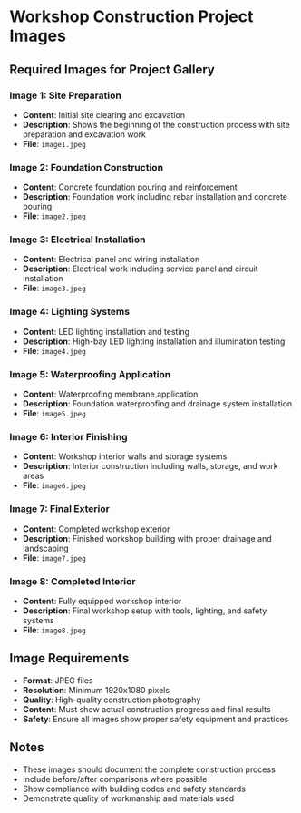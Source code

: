 # Workshop Construction Project Images

## Required Images for Project Gallery

### Image 1: Site Preparation
- **Content**: Initial site clearing and excavation
- **Description**: Shows the beginning of the construction process with site preparation and excavation work
- **File**: `image1.jpeg`

### Image 2: Foundation Construction
- **Content**: Concrete foundation pouring and reinforcement
- **Description**: Foundation work including rebar installation and concrete pouring
- **File**: `image2.jpeg`

### Image 3: Electrical Installation
- **Content**: Electrical panel and wiring installation
- **Description**: Electrical work including service panel and circuit installation
- **File**: `image3.jpeg`

### Image 4: Lighting Systems
- **Content**: LED lighting installation and testing
- **Description**: High-bay LED lighting installation and illumination testing
- **File**: `image4.jpeg`

### Image 5: Waterproofing Application
- **Content**: Waterproofing membrane application
- **Description**: Foundation waterproofing and drainage system installation
- **File**: `image5.jpeg`

### Image 6: Interior Finishing
- **Content**: Workshop interior walls and storage systems
- **Description**: Interior construction including walls, storage, and work areas
- **File**: `image6.jpeg`

### Image 7: Final Exterior
- **Content**: Completed workshop exterior
- **Description**: Finished workshop building with proper drainage and landscaping
- **File**: `image7.jpeg`

### Image 8: Completed Interior
- **Content**: Fully equipped workshop interior
- **Description**: Final workshop setup with tools, lighting, and safety systems
- **File**: `image8.jpeg`

## Image Requirements
- **Format**: JPEG files
- **Resolution**: Minimum 1920x1080 pixels
- **Quality**: High-quality construction photography
- **Content**: Must show actual construction progress and final results
- **Safety**: Ensure all images show proper safety equipment and practices

## Notes
- These images should document the complete construction process
- Include before/after comparisons where possible
- Show compliance with building codes and safety standards
- Demonstrate quality of workmanship and materials used
